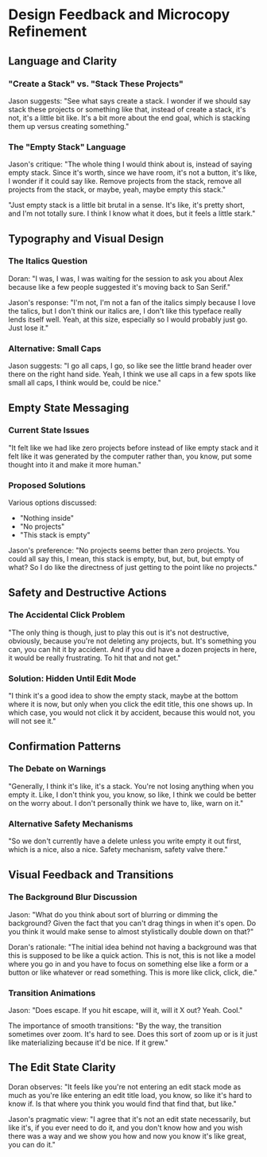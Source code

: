# Design Feedback and Microcopy Refinement

## Language and Clarity

### "Create a Stack" vs. "Stack These Projects"
Jason suggests: "See what says create a stack. I wonder if we should say stack these projects or something like that, instead of create a stack, it's not, it's a little bit like. It's a bit more about the end goal, which is stacking them up versus creating something."

### The "Empty Stack" Language
Jason's critique: "The whole thing I would think about is, instead of saying empty stack. Since it's worth, since we have room, it's not a button, it's like, I wonder if it could say like. Remove projects from the stack, remove all projects from the stack, or maybe, yeah, maybe empty this stack."

"Just empty stack is a little bit brutal in a sense. It's like, it's pretty short, and I'm not totally sure. I think I know what it does, but it feels a little stark."

## Typography and Visual Design

### The Italics Question
Doran: "I was, I was, I was waiting for the session to ask you about Alex because like a few people suggested it's moving back to San Serif."

Jason's response: "I'm not, I'm not a fan of the italics simply because I love the talics, but I don't think our italics are, I don't like this typeface really lends itself well. Yeah, at this size, especially so I would probably just go. Just lose it."

### Alternative: Small Caps
Jason suggests: "I go all caps, I go, so like see the little brand header over there on the right hand side. Yeah, I think we use all caps in a few spots like small all caps, I think would be, could be nice."

## Empty State Messaging

### Current State Issues
"It felt like we had like zero projects before instead of like empty stack and it felt like it was generated by the computer rather than, you know, put some thought into it and make it more human."

### Proposed Solutions
Various options discussed:
- "Nothing inside"
- "No projects"
- "This stack is empty"

Jason's preference: "No projects seems better than zero projects. You could all say this, I mean, this stack is empty, but, but, but, but empty of what? So I do like the directness of just getting to the point like no projects."

## Safety and Destructive Actions

### The Accidental Click Problem
"The only thing is though, just to play this out is it's not destructive, obviously, because you're not deleting any projects, but. It's something you can, you can hit it by accident. And if you did have a dozen projects in here, it would be really frustrating. To hit that and not get."

### Solution: Hidden Until Edit Mode
"I think it's a good idea to show the empty stack, maybe at the bottom where it is now, but only when you click the edit title, this one shows up. In which case, you would not click it by accident, because this would not, you will not see it."

## Confirmation Patterns

### The Debate on Warnings
"Generally, I think it's like, it's a stack. You're not losing anything when you empty it. Like, I don't think you, you know, so like, I think we could be better on the worry about. I don't personally think we have to, like, warn on it."

### Alternative Safety Mechanisms
"So we don't currently have a delete unless you write empty it out first, which is a nice, also a nice. Safety mechanism, safety valve there."

## Visual Feedback and Transitions

### The Background Blur Discussion
Jason: "What do you think about sort of blurring or dimming the background? Given the fact that you can't drag things in when it's open. Do you think it would make sense to almost stylistically double down on that?"

Doran's rationale: "The initial idea behind not having a background was that this is supposed to be like a quick action. This is not, this is not like a model where you go in and you have to focus on something else like a form or a button or like whatever or read something. This is more like click, click, die."

### Transition Animations
Jason: "Does escape. If you hit escape, will it, will it X out? Yeah. Cool."

The importance of smooth transitions: "By the way, the transition sometimes over zoom. It's hard to see. Does this sort of zoom up or is it just like materializing because it'd be nice. If it grew."

## The Edit State Clarity

Doran observes: "It feels like you're not entering an edit stack mode as much as you're like entering an edit title load, you know, so like it's hard to know if. Is that where you think you would find that find that, but like."

Jason's pragmatic view: "I agree that it's not an edit state necessarily, but like it's, if you ever need to do it, and you don't know how and you wish there was a way and we show you how and now you know it's like great, you can do it."